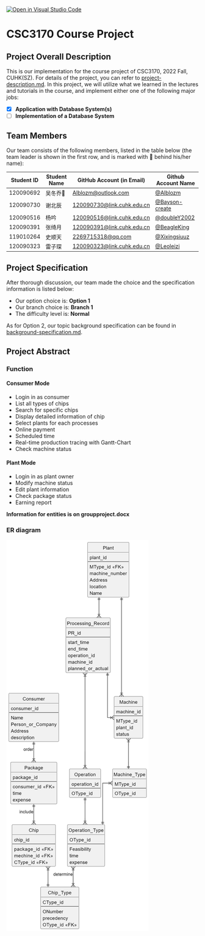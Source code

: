 [![Open in Visual Studio Code](https://classroom.github.com/assets/open-in-vscode-c66648af7eb3fe8bc4f294546bfd86ef473780cde1dea487d3c4ff354943c9ae.svg)](https://classroom.github.com/online_ide?assignment_repo_id=9434779&assignment_repo_type=AssignmentRepo)
# CSC3170 Course Project

## Project Overall Description

This is our implementation for the course project of CSC3170, 2022 Fall, CUHK(SZ). For details of the project, you can refer to [project-description.md](project-description.md). In this project, we will utilize what we learned in the lectures and tutorials in the course, and implement either one of the following major jobs:

<!-- Please fill in "x" to replace the blank space between "[]" to tick the todo item; it's ticked on the first one by default. -->

- [x] **Application with Database System(s)**
- [ ] **Implementation of a Database System**

## Team Members

Our team consists of the following members, listed in the table below (the team leader is shown in the first row, and is marked with 🚩 behind his/her name):

<!-- change the info below to be the real case -->

| Student ID | Student Name | GitHub Account (in Email) | Github Account Name|
| ---------- | ------------ | ------------------------- | ---|
| 120090692  | 吴冬乔🚩      | Alblozm@outlook.com       |[@Alblozm](https://github.com/Alblozm)|
| 120090730  | 谢北辰        | 120090730@link.cuhk.edu.cn|[@Bayson-create](https://github.com/Bayson-create)|
| 120090516  | 杨吟         | 120090516@link.cuhk.edu.cn |[@doubleY2002](https://github.com/doubleY2002)|
| 120090391  | 张绮月        | 120090391@link.cuhk.edu.cn|[@BeagleKing](https://github.com/BeagleKing)|
| 119010264  | 史顺天        | 2269715318@qq.com         |[@Xixingsiuuz](https://github.com/Xixingsiuuz)|
| 120090323  | 雷子琛        | 120090323@link.cuhk.edu.cn|[@Leoleizi](https://github.com/Leoleizi)|

## Project Specification

<!-- You should remove the terms/sentence that is not necessary considering your option/branch/difficulty choice -->

After thorough discussion, our team made the choice and the specification information is listed below:

- Our option choice is: **Option 1**
- Our branch choice is: **Branch 1**
- The difficulty level is: **Normal**

As for Option 2, our topic background specification can be found in [background-specification.md](background-specification.md).

## Project Abstract

<!-- TODO -->
### Function
#### Consumer Mode
- Login in as consumer
- List all types of chips
- Search for specific chips
- Display detailed information of chip
- Select plants for each processes
- Online payment
- Scheduled time
- Real-time production tracing with Gantt-Chart
- Check machine status
#### Plant Mode
- Login in as plant owner
- Modify machine status
- Edit plant information
- Check package status
- Earning report

**Information for entities is on groupproject.docx**

### ER diagram
![picture](https://github.com/CSC3170-2022Fall/project-hope/blob/main/other%20information/-1abdb58814f76ee3.png)
